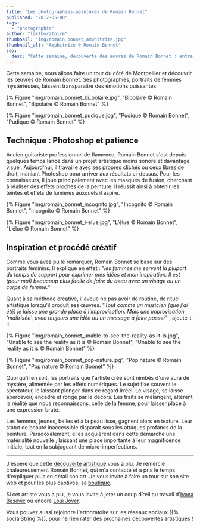 ```yaml
---
title: "Les photographies-peintures de Romain Bonnet"
published: "2017-05-08"
tags: 
  - "photographie"
author: "lartboratoire"
thumbnail: "img/romain_bonnet_amphitrite.jpg"
thumbnail_alt: "Amphitrite © Romain Bonnet"
seo:
  desc: "Cette semaine, découverte des œuvres de Romain Bonnet : entre photographies et peintures, portraits de femmes mystérieuses."
---
```


Cette semaine, nous allons faire un tour du côté de Montpellier et découvrir les œuvres de Romain Bonnet. Ses photographies, portraits de femmes mystérieuses, laissent transparaitre des émotions puissantes.

<!--more-->

{% Figure "img/romain_bonnet_bi_polaire.jpg", "Bipolaire © Romain Bonnet", "Bipolaire © Romain Bonnet" %}

{% Figure "img/romain_bonnet_pudique.jpg", "Pudique © Romain Bonnet", "Pudique © Romain Bonnet" %}

## Technique : Photoshop et patience

Ancien guitariste professionnel de flamenco, Romain Bonnet s'est depuis quelques temps lancé dans un projet artistique moins sonore et davantage visuel. Aujourd'hui, il travaille avec ses propres clichés ou ceux libres de droit, maniant Photoshop pour arriver aux résultats ci-dessus. Pour les connaisseurs, il joue principalement avec les masques de fusion, cherchant à réaliser des effets proches de la peinture. Il réussit ainsi à obtenir les teintes et effets de lumières auxquels il aspire.

{% Figure "img/romain_bonnet_incognito.jpg", "Incognito © Romain Bonnet", "Incognito © Romain Bonnet" %}

{% Figure "img/romain_bonnet_l-elue.jpg", "L’élue © Romain Bonnet", "L’élue © Romain Bonnet" %}

## Inspiration et procédé créatif

Comme vous avez pu le remarquer, Romain Bonnet se base sur des portraits féminins. Il explique en effet : "_les femmes me servent la plupart du temps de support pour exprimer mes idées et mon inspiration. Il est (pour moi) beaucoup plus facile de faire du beau avec un visage ou un corps de femme._"

Quant à sa méthode créative, il avoue ne pas avoir de routine, de rituel artistique lorsqu'il produit ses œuvres. "_Tout comme un musicien (que j'ai été) je laisse une grande place à l'improvisation. Mais une improvisation 'maîtrisée', avec toujours une idée ou un message à faire passer_" , ajoute-t-il.

{% Figure "img/romain_bonnet_unable-to-see-the-reality-as-it-is.jpg", "Unable to see the reality as it is © Romain Bonnet", "Unable to see the reality as it is © Romain Bonnet" %}

{% Figure "img/romain_bonnet_pop-nature.jpg", "Pop nature © Romain Bonnet", "Pop nature © Romain Bonnet" %}

Quoi qu'il en soit, les portraits que l'artiste crée sont nimbés d'une aura de mystère, alimentée par les effets numériques. Le sujet fixe souvent le spectateur, le laissant plonger dans ce regard irréel. Le visage, se laisse apercevoir, encadré et rongé par le décors. Les traits se mélangent, altèrent la réalité que nous reconnaissons, celle de la femme, pour laisser place à une expression brute.

Les femmes, jeunes, belles et à la peau lisse, gagnent alors en texture. Leur statut de beauté inaccessible disparaît sous les attaques profanes de la peinture. Paradoxalement, elles acquièrent dans cette démarche une matérialité nouvelle ; laissant une place importante à leur magnificence initiale, tout en la subjuguant de micro-imperfections.

* * *

J'espère que cette [découverte artistique](/categorie/decouvertes-artistiques/) vous a plu. Je remercie chaleureusement Romain Bonnet, qui m'a contacté et a pris le temps d'expliquer plus en détail son art. Je vous invite à faire un tour sur son site web et pour les plus captivés, sa [boutique](https://www.artfinder.com/romainbonnet).

Si cet artiste vous a plu, je vous invite à jeter un coup d’œil au travail d'[Ivana Besevic](/ivana-besevic-portraits-emotions/) ou encore [Loui Jover](/loui-jover-silhouettes-papier-journal/).

Vous pouvez aussi rejoindre l'artboratoire sur les réseaux sociaux ({% socialString %}), pour ne rien rater des prochaines découvertes artistiques !
